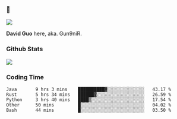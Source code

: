 ### 👋

![](https://komarev.com/ghpvc/?username=Gun9niR&label=Total+Views)

**David Guo** here, aka. Gun9niR.

### Github Stats

<img src="https://github-readme-stats.vercel.app/api?username=Gun9niR&count_private=true&show_icons=true&theme=vue-dark&hide_title=true">

### Coding Time

<!--START_SECTION:waka-->

```text
Java       9 hrs 3 mins    ██████████▓░░░░░░░░░░░░░░   43.17 %
Rust       5 hrs 34 mins   ██████▓░░░░░░░░░░░░░░░░░░   26.59 %
Python     3 hrs 40 mins   ████▒░░░░░░░░░░░░░░░░░░░░   17.54 %
Other      50 mins         █░░░░░░░░░░░░░░░░░░░░░░░░   04.02 %
Bash       44 mins         █░░░░░░░░░░░░░░░░░░░░░░░░   03.50 %
```

<!--END_SECTION:waka-->

